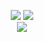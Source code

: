 <p align="center">
  <img src="https://media4.giphy.com/media/uprwwjptZW4Za/giphy.gif">
  <a href="https://github.com/anthonyzutter/anthonyzutter">
    <img src="https://github-readme-stats.vercel.app/api?username=anthonyzutter&theme=midnight-purple" />
  </a> 
  <br>
  <a href="https://github.com/anthonyzutter/anthonyzutter">                           
    <img src="https://github-readme-stats.vercel.app/api/top-langs/?username=anthonyzutter&layout=compact&theme=midnight-purple" />
  </a>
</p>
